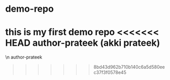 # demo-repo
this is my first demo repo
<<<<<<< HEAD
author-prateek (akki prateek)
=======
\n
author-prateek
>>>>>>> 8bd43d962b710b140c6a5d580eec37f3f0578e45


